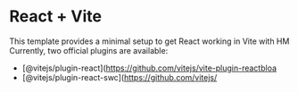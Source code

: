 # React + Vite

This template provides a minimal setup to get React working in Vite with HM
Currently, two official plugins are available:

- [@vitejs/plugin-react](https://github.com/vitejs/vite-plugin-reactbloa
- [@vitejs/plugin-react-swc](https://github.com/vitejs/

